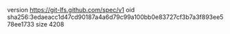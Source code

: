 version https://git-lfs.github.com/spec/v1
oid sha256:3edaeacc1d47cd90187a4a6d79c99a100bb0e83727cf3b7a3f893ee578ee1733
size 4208
